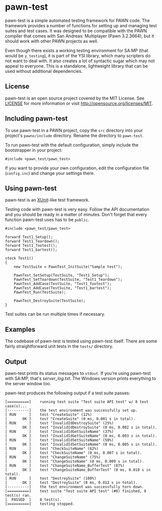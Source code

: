 pawn-test
=========

pawn-test is a simple automated testing framework for PAWN code. The framework
provides a number of functions for setting up and managing test suites and test
cases. It was designed to be compatible with the PAWN compiler that comes
with San Andreas: Multiplayer (Pawn 3.2.3664), but it should work with other
PAWN projects as well.

Even though there exists a working testing environment for SA:MP (that would be
`y_testing`), it is part of the YSI library, which many scripters do not want
to deal with. It also creates a lot of syntactic sugar which may not appeal
to everyone. This is a standalone, lightweight library that can be used without
additional dependencies.

License
-------

pawn-test is an open source project covered by the MIT License. See
[LICENSE](LICENSE) for more information or visit
 http://opensource.org/licenses/MIT.

Including pawn-test
-------------------

To use pawn-test in a PAWN project, copy the `src` directory into your project's
`pawno/include` directory. Rename the directory to `pawn-test`.

To run pawn-test with the default configuration, simply include the bootstrapper in
your project:

    #include <pawn_test/pawn_test>
  
If you want to provide your own configuration, edit the configuration file
(`config.inc`) and change your settings there.

Using pawn-test
---------------

pawn-test is an [XUnit](https://en.wikipedia.org/wiki/XUnit)-like test framework.

Testing code with pawn-test is very easy. Follow the API documentation and you should be ready
in a matter of minutes. Don't forget that every function pawn-test uses has to be `public`.

    #include <pawn_test/pawn_test>
    
    forward Test1_Setup();
    forward Test1_Teardown();
    forward Test1_footest();
    forward Test1_bartest();
    
    stock Test1()
    {
        new TestSuite = PawnTest_InitSuite("Sample test");
        
        PawnTest_SetSetup(TestSuite, "Test1_Setup");
        PawnTest_SetTeardown(TestSuite, "Test1_Teardown");
        PawnTest_AddCase(TestSuite, "Test1_footest");
        PawnTest_AddCase(TestSuite, "Test1_bartest");
        PawnTest_Run(TestSuite);
        
        PawnTest_DestroySuite(TestSuite);
    }

Test suites can be run multiple times if necessary.

Examples
--------

The codebase of pawn-test is tested using pawn-test itself. There are some fairly straightforward
unit tests in the `tests/` directory.

Output
------

pawn-test prints its status messages to `stdout`. If you're using pawn-test with SA:MP,
that's *server_log.txt*. The Windows version prints everything to the server window too.

pawn-test produces the following output if a test suite passes:

    [==========]    running test suite "Test suite API test" w/ 8 test case(s)...
    [----------]    the test environment was successfully set up.
    [ RUN      ]    test "CreateSuite" (12%)
    [       OK ]    test "CreateSuite" (0 ms, 0.001 s in total).
    [ RUN      ]    test "InvalidIdDestroySuite" (25%)
    [       OK ]    test "InvalidIdDestroySuite" (0 ms, 0.002 s in total).
    [ RUN      ]    test "InvalidIdGetSuiteName" (37%)
    [       OK ]    test "InvalidIdGetSuiteName" (0 ms, 0.003 s in total).
    [ RUN      ]    test "InvalidIdSetSuiteName" (50%)
    [       OK ]    test "InvalidIdSetSuiteName" (0 ms, 0.005 s in total).
    [ RUN      ]    test "CheckSuiteName" (62%)
    [       OK ]    test "CheckSuiteName" (0 ms, 0.007 s in total).
    [ RUN      ]    test "ChangeSuiteName" (75%)
    [       OK ]    test "ChangeSuiteName" (0 ms, 0.009 s in total).
    [ RUN      ]    test "ChangeSuiteName_BufferTest" (87%)
    [       OK ]    test "ChangeSuiteName_BufferTest" (0 ms, 0.010 s in total).
    [ RUN      ]    test "DestroySuite" (100%)
    [       OK ]    test "DestroySuite" (0 ms, 0.012 s in total).
    [----------]    the test environment was successfully torn down.
    [==========]    test suite "Test suite API test" (#0) finished, 8 test(s) ran.
    [  PASSED  ]    8 test(s).
    [==========]    testing stopped.
